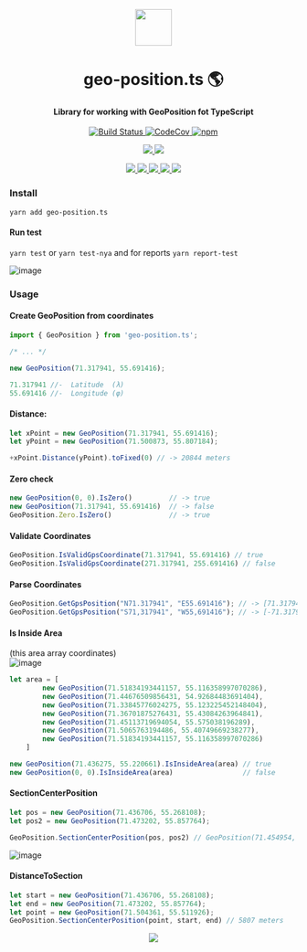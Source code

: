 <!-- Logo -->
<p align="center">
  <a href="#">
    <img height="64" width="64" src="https://github.githubassets.com/images/icons/emoji/unicode/1f6f0.png">
  </a>
</p>


<!-- Name -->
<h1 align="center">
  geo-position.ts 🌎
</h1>
<!-- desc -->
<h4 align="center">
  Library for working with GeoPosition fot TypeScript   
</h4>

<!-- classic badges -->
<p align="center">
  <a href="https://github.com/0xF6/geo-position.ts/actions/workflows/nodejs.yml">
    <img alt="Build Status" src="https://github.com/0xF6/geo-position.ts/actions/workflows/nodejs.yml/badge.svg">
  </a>
  <a href="https://codecov.io/gh/0xF6/geo-position.ts">
    <img alt="CodeCov" src="https://codecov.io/gh/0xF6/geo-position.ts/branch/master/graph/badge.svg">
  </a>
  <a href="https://www.npmjs.com/package/geo-position.ts">
    <img alt="npm" src="https://img.shields.io/npm/dt/geo-position.ts.svg">
  </a>
</p>

<!-- popup badges -->
<p align="center">
  <a href="#">
    <img src="http://img.shields.io/:license-MIT-blue.svg">
  </a>
  <a href="https://t.me/ivysola">
    <img src="https://img.shields.io/badge/Ask%20Me-Anything-1f425f.svg?style=popout-square&logo=telegram">
  </a>
</p>






<!-- big badges -->
<p align="center">
  <a href="#">
    <img src="https://forthebadge.com/images/badges/contains-cat-gifs.svg">
    <img src="https://forthebadge.com/images/badges/designed-in-ms-paint.svg">
    <img src="https://forthebadge.com/images/badges/ages-18.svg">
    <img src="https://ForTheBadge.com/images/badges/winter-is-coming.svg">
    <img src="https://forthebadge.com/images/badges/made-with-javascript.svg">
  </a>
</p>
        
### Install

`yarn add geo-position.ts`


#### Run test

`yarn test` or `yarn test-nya` and for reports `yarn report-test`
   
![image](https://user-images.githubusercontent.com/13326808/41824817-97fd8e32-781f-11e8-8d0b-4f16d1aa5174.png)
   


### Usage


#### Create GeoPosition from  coordinates   
```TypeScript
import { GeoPosition } from 'geo-position.ts';

/* ... */

new GeoPosition(71.317941, 55.691416);

71.317941 //-  Latitude  (λ)
55.691416 //-  Longitude (φ)

```

#### Distance:
```TypeScript
let xPoint = new GeoPosition(71.317941, 55.691416);
let yPoint = new GeoPosition(71.500873, 55.807184);

+xPoint.Distance(yPoint).toFixed(0) // -> 20844 meters
```

#### Zero check
```TypeScript
new GeoPosition(0, 0).IsZero()         // -> true
new GeoPosition(71.317941, 55.691416)  // -> false
GeoPosition.Zero.IsZero()              // -> true
```

#### Validate Coordinates
```TypeScript
GeoPosition.IsValidGpsCoordinate(71.317941, 55.691416) // true
GeoPosition.IsValidGpsCoordinate(271.317941, 255.691416) // false
```

#### Parse Coordinates
```TypeScript
GeoPosition.GetGpsPosition("N71.317941", "E55.691416"); // -> [71.317941, 55.691416]
GeoPosition.GetGpsPosition("S71,317941", "W55,691416"); // -> [-71.317941, -55.691416]
```

#### Is Inside Area

(this area array coordinates)    
![image](https://user-images.githubusercontent.com/13326808/41824743-458f1ef0-781e-11e8-9ca3-f3396bb26ad5.png)

```TypeScript
let area = [
        new GeoPosition(71.51834193441157, 55.116358997070286),
        new GeoPosition(71.44676509856431, 54.92684483691404),
        new GeoPosition(71.33845776024275, 55.123225452148404),
        new GeoPosition(71.36701875276431, 55.43084263964841),
        new GeoPosition(71.45113719694054, 55.575038196289),
        new GeoPosition(71.5065763194486, 55.40749669238277),
        new GeoPosition(71.51834193441157, 55.116358997070286)
    ]

new GeoPosition(71.436275, 55.220661).IsInsideArea(area) // true
new GeoPosition(0, 0).IsInsideArea(area)                 // false
```
#### SectionCenterPosition
```TypeScript
let pos = new GeoPosition(71.436706, 55.268108);
let pos2 = new GeoPosition(71.473202, 55.857764);

GeoPosition.SectionCenterPosition(pos, pos2) // GeoPosition(71.454954, 55.562936)
```

![image](https://user-images.githubusercontent.com/13326808/41824788-1dd79602-781f-11e8-9fc2-3f8f8f1a4fde.png)

#### DistanceToSection
```TypeScript
let start = new GeoPosition(71.436706, 55.268108);
let end = new GeoPosition(71.473202, 55.857764);
let point = new GeoPosition(71.504361, 55.511926);
GeoPosition.SectionCenterPosition(point, start, end) // 5807 meters
```


<p align="center">
   <a href="https://ko-fi.com/P5P7YFY5">
    <img src="https://www.ko-fi.com/img/githubbutton_sm.svg">
  </a>
</p>
